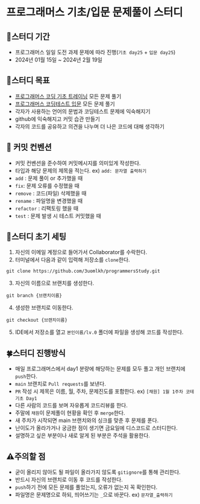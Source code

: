 # 프로그래머스 기초/입문 문제풀이 스터디

## 📅스터디 기간
- 프로그래머스 일일 도전 과제 문제에 따라 진행(`기초 day25` + `입문 day25`)
- 2024년 01월 15일 ~ 2024년 2월 19일

## 🎯스터디 목표
- [프로그래머스 코딩 기초 트레이닝](https://school.programmers.co.kr/learn/challenges/training?order=acceptance_desc) 모든 문제 풀기
- [프로그래머스 코딩테스트 입문](https://school.programmers.co.kr/learn/challenges/beginner?order=acceptance_desc&page=1) 모든 문제 풀기
- 각자가 사용하는 언어의 문법과 코딩테스트 문제에 익숙해지기
- github에 익숙해지고 커밋 습관 만들기
- 각자의 코드를 공유하고 의견을 나누며 더 나은 코드에 대해 생각하기

## 📓 커밋 컨벤션
- 커밋 컨벤션을 준수하여 커밋메시지를 의미있게 작성한다.
- 타입과 해당 문제의 제목을 적는다. ex) `add: 문자열 출력하기`
- `add` : 문제 풀이 or 추가했을 때
- `fix`: 문제 오류를 수정했을 때
- `remove` : 코드(파일) 삭제했을 때
- `rename` : 파일명을 변경했을 때
- `refactor` : 리팩토링 했을 때
- `test` : 문제 발생 시 테스트 커밋했을 때

## 🌱스터디 초기 세팅
1. 자신의 이메일 계정으로 들어가서 Collaborator를 수락한다.
2. 터미널에서 다음과 같이 입력해 저장소를 `clone`한다.
```
git clone https://github.com/3uomlkh/programmersStudy.git
```
3. 자신의 이름으로 브랜치를 생성한다.
```
git branch {브랜치이름}
```
4. 생성한 브랜치로 이동한다.
```
git checkout {브랜치이름}
```
5. IDE에서 저장소를 열고 `본인이름/lv.0` 폴더에 파일을 생성해 코드를 작성한다.

## 🍀스터디 진행방식
- 매일 프로그래머스에서 day1 분량에 해당하는 문제를 모두 풀고 개인 브랜치에 `push`한다.
- `main` 브랜치로 `Pull requests`를 보낸다.
- `PR` 작성 시 제목은 이름, 월, 주차, 문제진도를 포함한다. ex) `[채원] 1월 1주차 코테 기초 Day1`
- 다른 사람의 코드를 보며 자유롭게 코드리뷰를 한다.
- 주말에 `채원`이 문제풀이 현황을 확인 후 `merge`한다.
- 새 주차가 시작되면 main 브랜치와의 싱크를 맞춘 후 문제를 푼다.
- 난이도가 올라가거나 궁금한 점이 생기면 금요일에 디스코드로 스터디한다.
- 설명하고 싶은 부분이나 새로 알게 된 부분은 주석을 활용한다.

## ⚠️주의할 점
- 굳이 올리지 않아도 될 파일이 올라가지 않도록 `gitignore`를 통해 관리한다.
- 반드시 자신의 브랜치로 이동 후 코드를 작성한다.
- `push`하기 전에 모든 문제를 풀었는지, 오류가 없는지 꼭 확인한다.
- 파일명은 문제명으로 하되, 띄어쓰기는 `_`으로 바꾼다. ex) `문자열_출력하기`
